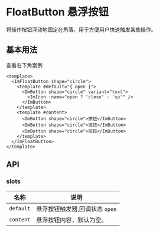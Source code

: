 # FloatButton 悬浮按钮

将操作按钮浮动地固定在角落，用于方便用户快速触发某些操作。

## 基本用法

查看右下角案例

<ImFloatButton shape="circle">
  <template #default="{open}">
  <ImButton shape="circle" variant="text">
    <ImIcon :name="open ? 'close' : 'up'" />
  </ImButton>
  </template>
  <template #content>
    <ImButton shape="circle">按钮</ImButton>
    <ImButton shape="circle">按钮</ImButton>
    <ImButton shape="circle">按钮</ImButton>
  </template>
</ImFloatButton>

```vue
<template>
  <ImFloatButton shape="circle">
    <template #default="{ open }">
      <ImButton shape="circle" variant="text">
        <ImIcon :name="open ? 'close' : 'up'" />
      </ImButton>
    </template>
    <template #content>
      <ImButton shape="circle">按钮</ImButton>
      <ImButton shape="circle">按钮</ImButton>
      <ImButton shape="circle">按钮</ImButton>
    </template>
  </ImFloatButton>
</template>
```

## API

### slots

| 名称      | 说明                           |
| --------- | ------------------------------ |
| `default` | 悬浮按钮触发器,回调状态 `open` |
| `content` | 悬浮按钮内容，默认为空。       |
